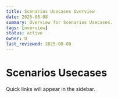 ```yaml
---
title: Scenarios Usecases Overview
date: 2025-08-08
summary: Overview for Scenarios Usecases.
tags: [overview]
status: active
owner: Q
last_reviewed: 2025-08-08
---
```

# Scenarios Usecases

Quick links will appear in the sidebar.
